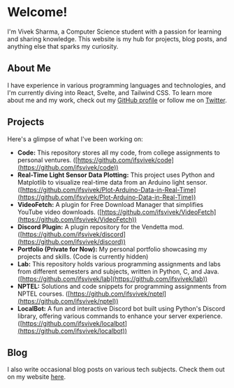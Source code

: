 
# **Welcome!**

I'm Vivek Sharma, a Computer Science student with a passion for learning and sharing knowledge. This website is my hub for projects, blog posts, and anything else that sparks my curiosity.

## **About Me**

I have experience in various programming languages and technologies, and I'm currently diving into React, Svelte, and Tailwind CSS.  To learn more about me and my work, check out my [GitHub profile](https://github.com/ifsvivek) or follow me on [Twitter](https://twitter.com/ifsvivek).

## **Projects**

Here's a glimpse of what I've been working on:

* **Code:** This repository stores all my code, from college assignments to personal ventures. ([https://github.com/ifsvivek/code](https://github.com/ifsvivek/code))
* **Real-Time Light Sensor Data Plotting:** This project uses Python and Matplotlib to visualize real-time data from an Arduino light sensor. ([https://github.com/ifsvivek/Plot-Arduino-Data-in-Real-Time](https://github.com/ifsvivek/Plot-Arduino-Data-in-Real-Time)) 
* **VideoFetch:** A plugin for Free Download Manager that simplifies YouTube video downloads. ([https://github.com/ifsvivek/VideoFetch](https://github.com/ifsvivek/VideoFetch))
* **Discord Plugin:**  A plugin repository for the Vendetta mod. ([https://github.com/ifsvivek/discord](https://github.com/ifsvivek/discord))
* **Portfolio (Private for Now):** My personal portfolio showcasing my projects and skills. (Code is currently hidden)
* **Lab:** This repository holds various programming assignments and labs from different semesters and subjects, written in Python, C, and Java. ([https://github.com/ifsvivek/lab](https://github.com/ifsvivek/lab))
* **NPTEL:** Solutions and code snippets for programming assignments from NPTEL courses. ([https://github.com/ifsvivek/nptel](https://github.com/ifsvivek/nptel))
* **LocalBot:** A fun and interactive Discord bot built using Python's Discord library, offering various commands to enhance your server experience. ([https://github.com/ifsvivek/localbot](https://github.com/ifsvivek/localbot)) 

## **Blog**

I also write occasional blog posts on various tech subjects. Check them out on my website [here](https://gh.ifsvivek.tech).

